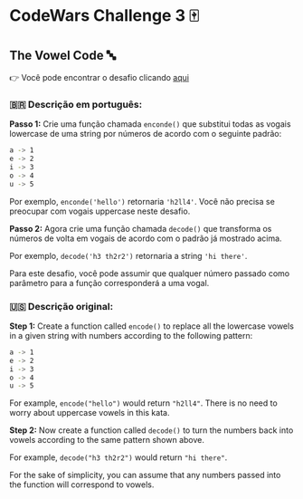 # CodeWars Challenge 3 :mahjong:

## The Vowel Code :abc:

:point_right: Você pode encontrar o desafio clicando [aqui](https://www.codewars.com/kata/53697be005f803751e0015aa)

### :brazil: Descrição em português:

<strong>Passo 1:</strong> Crie uma função chamada `enconde()` que substitui todas as vogais lowercase de uma string por números de acordo com o seguinte padrão:

```bash
a -> 1
e -> 2
i -> 3
o -> 4
u -> 5
```

Por exemplo, `enconde('hello')` retornaria `'h2ll4'`. Você não precisa se preocupar com vogais uppercase neste desafio.

<strong>Passo 2:</strong> Agora crie uma função chamada `decode()` que transforma os números de volta em vogais de acordo com o padrão já mostrado acima.

Por exemplo, `decode('h3 th2r2')` retornaria a string `'hi there'`.

Para este desafio, você pode assumir que qualquer número passado como parâmetro para a função corresponderá a uma vogal.

### :us: Descrição original:

<strong>Step 1:</strong> Create a function called `encode()` to replace all the lowercase vowels in a given string with numbers according to the following pattern:

```bash
a -> 1
e -> 2
i -> 3
o -> 4
u -> 5
```

For example, `encode("hello")` would return `"h2ll4"`. There is no need to worry about uppercase vowels in this kata.

<strong>Step 2:</strong> Now create a function called `decode()` to turn the numbers back into vowels according to the same pattern shown above.

For example, `decode("h3 th2r2")` would return `"hi there"`.

For the sake of simplicity, you can assume that any numbers passed into the function will correspond to vowels.
